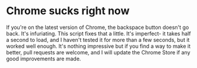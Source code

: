 # Chrome sucks right now

If you're on the latest version of Chrome, the backspace button doesn't go back. It's infuriating. This script fixes that a little. It's imperfect- it takes half a second to load, and I haven't tested it for more than a few seconds, but it worked well enough. It's nothing impressive but if you find a way to make it better, pull requests are welcome, and I will update the Chrome Store if any good improvements are made.
